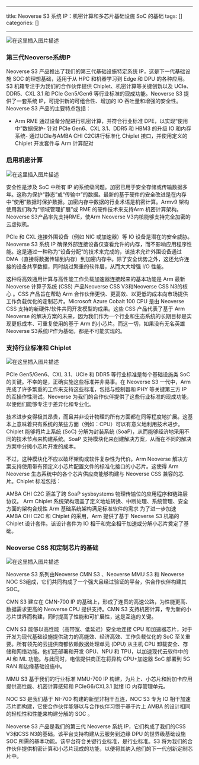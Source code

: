 
--- 
title:  Neoverse S3 系统 IP：机密计算和多芯片基础设施 SoC 的基础 
tags: []
categories: [] 

---
<img src="https://img-blog.csdnimg.cn/direct/cd946a04fe2d41f38b3f2e8d070fcd67.png" alt="在这里插入图片描述">

### 第三代Neoverse系统IP

Neoverse S3 产品推出了我们的第三代基础设施特定系统 IP，这是下一代基础设施 SOC 的理想基础，适用于从 HPC 和机器学习到 Edge 和 DPU 的各种应用。S3 机箱专注于为我们的合作伙伴提供 Chiplet、机密计算等关键创新以及 UCIe、DDR5、CXL 3.1 和 PCIe Gen5/Gen6 等行业标准的现成功能。Neoverse S3 提供了一套系统 IP，可提供新的可组合性、增加的 IO 吞吐量和增强的安全性。Neoverse S3 产品的主要特点包括：
- Arm RME 通过设备分配进行机密计算，并符合行业标准 DPE，以实现“使用中”数据保护- 针对 PCIe Gen6、CXL 3.1、DDR5 和 HBM3 的升级 IO 和内存系统- 通过UCIe与AMBA CHI C2C进行标准化 Chiplet 接口，并使用定义的 Chiplet 开发套件与 Arm 计算配对
### 启用机密计算

<img src="https://img-blog.csdnimg.cn/direct/cf649d8e9c8f4976a3a09df05d1e87aa.png" alt="在这里插入图片描述">

安全性是涉及 SoC 中所有 IP 的系统级问题。加密已用于安全存储或传输数据多年。这称为保护“静态”或“传输中”的数据。最新的基于硬件的安全改进是在内存中“使用”数据时保护数据。加密内存中数据的行业术语是机密计算。Armv9 架构使用我们称为“领域管理扩展”或 RME 的硬件技术来支持Arm 机密计算架构。Neoverse S3产品率先支持RME，使Arm Neoverse V3内核能够支持完全加密的云虚拟机。

PCIe 和 CXL 连接外围设备（例如 NIC 或加速器）等 IO 设备是潜在的安全威胁。Neoverse S3 系统 IP 确保外部连接设备仅查看允许的内存，而不影响应用程序性能。这是通过一种称为“设备分配”的技术来完成的，该技术允许外围设备通过 DMA（直接将数据传输到内存）到加密内存中。除了安全优势之外，这还允许连接的设备共享数据，同时绕过繁重的软件层，从而大大增强 I/O 性能。

这种将高效通用计算与高性能工作负载加速器连接起来的基本功能是 Arm 最新 Neoverse 计算子系统 (CSS) 产品Neoverse CSS V3和Neoverse CSS N3的核心 。CSS 产品旨在帮助 Arm 合作伙伴更快、更高效、以更低的成本向市场提供工作负载优化的定制芯片。Microsoft Azure Cobalt 100 CPU 是由 Neoverse CSS 支持的新硬件/软件共同开发模型的成果。这些 CSS 产品代表了基于 Arm Neoverse 的解决方案的未来，因为我们作为一个行业和生态系统的长期目标是实现更低成本、可重复使用的基于 Arm 的小芯片。而这一切，如果没有无名英雄Neoverse S3系统IP作为基础，都是不可能实现的。

### 支持行业标准和 Chiplet

<img src="https://img-blog.csdnimg.cn/direct/acc1351445424fa6830f260b855c4a98.png" alt="在这里插入图片描述">

PCIe Gen5/Gen6、CXL 3.1、UCIe 和 DDR5 等行业标准是每个基础设施类 SoC 的关键。不幸的是，正确实施这些标准并非易事。在 Neoverse S3 一代中，Arm 完成了许多繁重的工作来支持这些标准，包括与控制器和 PHY 等关键第三方 IP 的互操作性测试。Neoverse 为我们的合作伙伴提供了这些行业标准的现成功能，以便他们能够专注于差异化和专业化。

技术进步变得极其昂贵，而且并非设计物理的所有方面都在同等程度地扩展。这基本上意味着只有系统的某些方面（例如：CPU）可以有意义地利用技术进步。Chiplet 能够将片上系统 (SoC) 分解为封装系统 (SoaP)，从而能够经济地采用不同的技术节点来构建系统。SoaP 支持模块化来创建解决方案，从而在不同的解决方案中分摊小芯片开发的成本。

不过，这种模块化不应以破坏架构或软件复杂性为代价。Arm Neoverse 解决方案支持使用带有预定义小芯片配置文件的标准化接口的小芯片。这使得 Arm Neoverse 生态系统中的各个芯片供应商能够构建与 Neoverse CSS 兼容的芯片。Chiplet 标准包括：

AMBA CHI C2C 涵盖了跨 SoaP sysbsystems 物理传输位的应用程序和链路层协议。 Arm Chiplet 系统架构涵盖了定义地址转换、中断处理、系统管理、安全方面的架构合规性 Arm 基础系统架构满足标准软件的需求 为了进一步加速 AMBA CHI C2C 和 Chiplet 的采用，Arm 提供了基于 Neoverse S3 机箱的 Chiplet 设计套件。该设计套件为 IO 相干和完全相干加速或分解小芯片奠定了基础。

### Neoverse CSS 和定制芯片的基础

<img src="https://img-blog.csdnimg.cn/direct/4c6688d578344951ab01b821b52b88f3.png" alt="在这里插入图片描述">

Neoverse S3 系列由Neoverse CMN S3 、Neoverse MMU S3 和 Neoverse NOC S3组成，它们共同构成了一个强大且经过验证的平台，供合作伙伴构建其 SOC。

CMN S3 建立在 CMN-700 IP 的基础上，形成了连贯的高速公路，为性能更高、数据需求更高的 Neoverse CPU 提供支持。CMN S3 支持机密计算，专为新的小芯片世界而构建，同时提高了性能和可扩展性，这是互连的关键。

CMN S3 能够以高性能（高带宽、低延迟）安全地连接 CPU 和加速器芯片，对于开发为现代基础设施提供动力的高能效、经济高效、工作负载优化的 SoC 至关重要。所有领先的云提供商都依赖数据处理单元 (DPU) 从主机 CPU 卸载安全、存储和网络功能。他们还部署和开发 GPU、NPU 和 TPU，以加速现代云软件中的 AI 和 ML 功能。与此同时，电信提供商正在将异构 CPU+加速器 SoC 部署到 5G RAN 和边缘基础设施中。

MMU S3 基于我们的行业标准 MMU-700 IP 构建，为片上、小芯片和附加卡应用提供高性能、机密计算感知和 PCIeG6/CXL3.1 就绪 IO 内存管理单元。

NOC S3 是我们基于 NI-700 构建的新型非相干互连，NOC S3 专为 IO 相干加速芯片而构建，它使合作伙伴能够以与合作伙伴习惯于基于片上 AMBA 的设计相同的轻松性和性能来构建分解的 SOC 。

Neoverse S3 产品是我们的第三代 Neoverse 系统 IP，它们构成了我们的CSS V3和CSS N3的基础。该平台支持构建从云服务到边缘 DPU 的世界级基础设施 SOC 所需的基本功能。该平台符合关键行业标准，是行业标准。S3 将为我们的合作伙伴提供机密计算和小芯片现成的功能，以便将其纳入他们的下一代创新定制芯片中。
